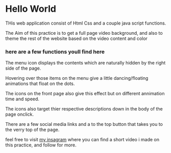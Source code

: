 # Hello World
 THis web application consist of Html Css and a couple java script functions.
 
 The Aim of this practice is to get a full page video background, and also to theme the rest of the website based on the video content and color
 
 ### here are a few functions youll find here
 
 The menu icon displays the contents which are naturally hidden by the right side of the page.
 
 Hovering over those items on the menu give a little dancing/floating animations that float on the dots.
 
 The icons on the front page also give this effect but on different annimation time and speed.
 
 The icons also target thier respective descriptions down in the body of the page onclick.
 
 There are a few social media links and a to the top button that takes you to the verry top of the page.
 
 feel free to visit [my insagram](https://www.instagram.com/osborn1900/?hl=en) where you can find a short video i made on this practice, and follow for more.
 
 
 
 
 
 